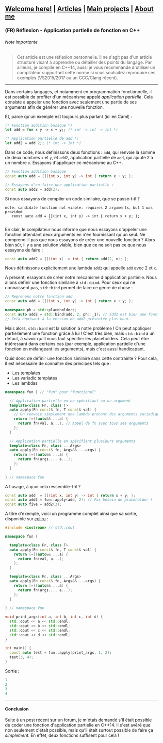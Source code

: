 ## [Welcome here!](https://vpenando.github.io) | [Articles](https://vpenando.github.io/articles.html) | [Main projects](https://vpenando.github.io/projects.html) | [About me](https://vpenando.github.io/about.html)

### (FR) Réflexion - Application partielle de fonction en C++

###### Note importante
> Cet article est une réflexion personnelle. Il ne s'agit pas d'un article structuré visant à apprendre ou détailler des points du langage. Par ailleurs, je compile en C++14, aussi je vous recommande d'utiliser un compilateur supportant cette norme si vous souhaitez reproduire ces exemples (VS2015/2017 ou un GCC/Clang récent).

---

Dans certains langages, et notamment en programmation fonctionnelle, il est possible de profiter d'un mécanisme appelé *application partielle*. Cela consiste à appeler une fonction avec seulement une partie de ses arguments afin de générer une nouvelle fonction.

Et, parce qu'un exemple est toujours plus parlant (ici en Caml) :

```ocaml
(* Fonction addition basique *)
let add = fun x y -> x + y;; (* int -> int -> int *)

(* Application partielle de add *)
let add2 = add 2;; (* int -> int *)
```
Dans ce code, nous définissons deux fonctions : `add`, qui renvoie la somme de deux nombres `x` et `y`, et `add2`, application partielle de `add`, qui ajoute 2 à un nombre `x`. Essayons d'appliquer ce mécanisme au C++.

```cpp
// Fonction addition basique
const auto add = [](int x, int y) -> int { return x + y; };

// Essayons d'en faire une application partielle :
const auto add2 = add(2);
```
Si nous essayons de compiler un code similaire, que se passe-t-il ? 
```
note: candidate function not viable: requires 2 arguments, but 1 was provided
   const auto add = [](int x, int y) -> int { return x + y; };
                    ^
```
En clair, le compilateur nous informe que nous essayons d'appeler une fonction attendant deux arguments en n'en fournissant qu'un seul. Ne comprend-il pas que nous essayons de créer une nouvelle fonction ? Alors bien sûr, il y a une solution viable, bien que ce ne soit pas ce que nous essayons de faire :

```cpp
const auto add2 = [](int x) -> int { return add(2, x); };
```
Nous définissons explicitement une lambda `add2` qui appelle `add` avec 2 et `x`.

A présent, essayons de créer notre mécanisme d'application partielle. Nous allons définir une fonction similaire à `std::bind`. Pour ceux qui ne connaissent pas, `std::bind` permet de faire ce genre de chose :

```cpp
// Reprenons notre fonction add
const auto add = [](int x, int y) -> int { return x + y; };

namespace ph = std::placeholders;
const auto add2 = std::bind(add, 2, ph::_1); // add2 est bien une fonction !
// Cela équivaut à la version de add2 présentée plus haut.
```
Mais alors, `std::bind` est la solution à notre problème ! On peut appliquer partiellement une fonction grâce à lui ! C'est très bien, mais `std::bind` a un défaut, à savoir qu'il nous faut spécifier les placeholders. Cela peut être intéressant dans certains cas (par exemple, application partielle d'une fonction en mélangeant les arguments), mais c'est aussi handicapant.

Quid donc de définir une fonction similaire sans cette contrainte ? Pour cela, il est nécessaire de connaître des principes tels que :
* Les templates
* Les variadic templates
* Les lambdas

```cpp
namespace fun { // "fun" pour "functional"

  // Application partielle en ne spécifiant qu'un argument
  template<class Fn, class T>
  auto apply(Fn const& fn, T const& val) {
    // On renvoie simplement une lambda prenant des arguments variadiques
    return [=](auto&& ...a) {
      return fn(val, a...); // Appel de fn avec tous ses arguments
    };
  }

  // Application partielle en spécifiant plusieurs arguments
  template<class Fn, class ...Args>
  auto apply(Fn const& fn, Args&& ...args) {
    return [=](auto&& ...a) {
      return fn(args..., a...);
    };
  }
  
} // namespace fun
```
A l'usage, à quoi cela ressemble-t-il ?

```cpp
const auto add  = [](int x, int y) -> int { return x + y; };
const auto add2 = fun::apply(add, 2); // Pas besoin de placeholder !
const auto five = add2(3);
```

A titre d'exemple, voici un programme complet ainsi que sa sortie, disponible sur [coliru](http://coliru.stacked-crooked.com/a/52bf27fed21e1cda) :

```cpp
#include <iostream> // std::cout

namespace fun {

  template<class Fn, class T>
  auto apply(Fn const& fn, T const& val) {
    return [=](auto&& ...a) {
      return fn(val, a...);
    };
  }

  template<class Fn, class ...Args>
  auto apply(Fn const& fn, Args&& ...args) {
    return [=](auto&& ...a) {
      return fn(args..., a...);
    };
  }
  
} // namespace fun

void print_args(int a, int b, int c, int d) {
  std::cout << a << std::endl;
  std::cout << b << std::endl;
  std::cout << c << std::endl;
  std::cout << d << std::endl;
}

int main() {
  const auto test = fun::apply(print_args, 1, 2);
  test(3, 4);
}
```
Sortie :
```cpp
1
2
3
4
```

---
#### Conclusion
Suite à un post récent sur un forum, je m'étais demandé s'il était possible de coder une fonction d'application partielle en C++14. Il s'est avéré que non seulement c'était possible, mais qu'il était surtout possible de faire ça *simplement*. En effet, deux fonctions suffisent pour cela !
